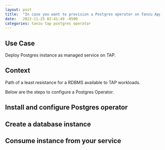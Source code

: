 ```yaml
---
layout: post
title:  "In case you want to provision a Postgres operator on Tanzu Application Platform..."
date:   2022-11-25 02:41:49 -0500
categories: tanzu tap postgres operator
---
```


## Use Case

Deploy Postgres instance as managed service on TAP.

## Context

Path of a least resistance for a RDBMS available to TAP workloads.

Below are the steps to configure a Postgres Operator.

## Install and configure Postgres operator

## Create a database instance

## Consume instance from your service